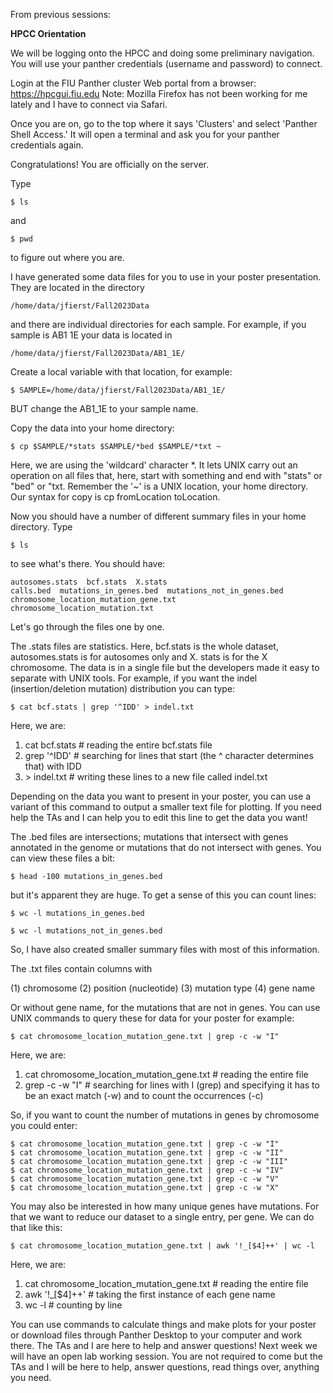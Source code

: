From previous sessions:

**HPCC Orientation**

We will be logging onto the HPCC and doing some preliminary navigation. You will use your panther credentials
(username and password) to connect.

Login at the FIU Panther cluster Web portal from a browser: https://hpcgui.fiu.edu
Note: Mozilla Firefox has not been working for me lately and I have to connect via Safari.

Once you are on, go to the top where it says 'Clusters' and select 'Panther Shell Access.' It will open a terminal and ask you for your panther credentials again.

Congratulations! You are officially on the server.

Type

    $ ls

and 

    $ pwd

to figure out where you are. 

I have generated some data files for you to use in your poster presentation. They are located in the directory

    /home/data/jfierst/Fall2023Data 

and there are individual directories for each sample. For example, if you sample is AB1 1E your data is located in

    /home/data/jfierst/Fall2023Data/AB1_1E/

Create a local variable with that location, for example:

    $ SAMPLE=/home/data/jfierst/Fall2023Data/AB1_1E/

BUT change the AB1_1E to your sample name.

Copy the data into your home directory:

    $ cp $SAMPLE/*stats $SAMPLE/*bed $SAMPLE/*txt ~

Here, we are using the 'wildcard' character *. It lets UNIX carry out an operation on all files that, here, start with something and end with "stats" or "bed" or "txt. Remember the '~' is a UNIX location, your home directory. Our syntax for copy is cp fromLocation toLocation.

Now you should have a number of different summary files in your home directory. Type

    $ ls

to see what's there. You should have:

    autosomes.stats  bcf.stats  X.stats
    calls.bed  mutations_in_genes.bed  mutations_not_in_genes.bed
    chromosome_location_mutation_gene.txt  chromosome_location_mutation.txt

Let's go through the files one by one. 

The .stats files are statistics. Here, bcf.stats is the whole dataset, autosomes.stats is for autosomes only and X. stats is for the X chromosome. The data is in a single file but the developers made it easy to separate with UNIX tools. For example, if you want the indel (insertion/deletion mutation) distribution you can type:

    $ cat bcf.stats | grep '^IDD' > indel.txt

Here, we are: 

1) cat bcf.stats # reading the entire bcf.stats file 
2) grep '^IDD' # searching for lines that start (the ^ character determines that) with IDD
3) \> indel.txt # writing these lines to a new file called indel.txt

Depending on the data you want to present in your poster, you can use a variant of this command to output a smaller text file for plotting. If you need help the TAs and I can help you to edit this line to get the data you want!

The .bed files are intersections; mutations that intersect with genes annotated in the genome or mutations that do not intersect with genes. You can view these files a bit:

    $ head -100 mutations_in_genes.bed

but it's apparent they are huge. To get a sense of this you can count lines:

    $ wc -l mutations_in_genes.bed

    $ wc -l mutations_not_in_genes.bed

So, I have also created smaller summary files with most of this information.

The .txt files contain columns with 

(1) chromosome        (2) position (nucleotide)        (3) mutation type        (4) gene name

Or without gene name, for the mutations that are not in genes. You can use UNIX commands to query these for data for your poster for example:

    $ cat chromosome_location_mutation_gene.txt | grep -c -w "I"

Here, we are:

1) cat chromosome_location_mutation_gene.txt # reading the entire file 
2) grep -c -w "I" # searching for lines with I (grep) and specifying it has to be an exact match (-w) and to count the occurrences (-c)

So, if you want to count the number of mutations in genes by chromosome you could enter:

    $ cat chromosome_location_mutation_gene.txt | grep -c -w "I"
    $ cat chromosome_location_mutation_gene.txt | grep -c -w "II"
    $ cat chromosome_location_mutation_gene.txt | grep -c -w "III"
    $ cat chromosome_location_mutation_gene.txt | grep -c -w "IV"
    $ cat chromosome_location_mutation_gene.txt | grep -c -w "V"
    $ cat chromosome_location_mutation_gene.txt | grep -c -w "X"

You may also be interested in how many unique genes have mutations. For that we want to reduce our dataset to a single entry, per gene. We can do that like this:

    $ cat chromosome_location_mutation_gene.txt | awk '!_[$4]++' | wc -l

Here, we are:

1) cat chromosome_location_mutation_gene.txt # reading the entire file 
2) awk '!_[$4]++' # taking the first instance of each gene name
3) wc -l # counting by line

You can use commands to calculate things and make plots for your poster or download files through Panther Desktop to your computer and work there. The TAs and I are here to help and answer questions! Next week we will have an open lab working session. You are not required to come but the TAs and I will be here to help, answer questions, read things over, anything you need.





